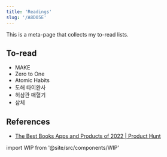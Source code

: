 ```yaml
---
title: 'Readings'
slug: '/A8D05E'
---
```


This is a meta-page that collects my to-read lists.

## To-read

- MAKE
- Zero to One
- Atomic Habits
- 도해 타이완사
- 허삼관 매혈기
- 삼체

## References

- [The Best Books Apps and Products of 2022 | Product Hunt](https://www.producthunt.com/topics/books?order=most-upvoted)

import WIP from '@site/src/components/WIP'

<WIP />
